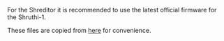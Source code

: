 For the Shreditor it is recommended to use the latest official firmware for the Shruthi-1.

These files are copied from [here](http://mutable-instruments.net/static/firmware/) for convenience.



